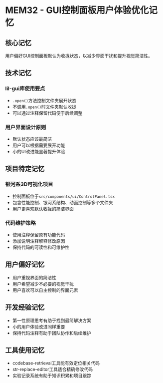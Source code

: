 # MEM32 - GUI控制面板用户体验优化记忆

## 核心记忆
用户偏好GUI控制面板默认为收拢状态，以减少界面干扰和提升视觉简洁性。

## 技术记忆

### lil-gui库使用要点
- `.open()`方法控制文件夹展开状态
- 不调用`.open()`时文件夹默认收拢
- 可以通过注释保留代码便于后续调整

### 用户界面设计原则
- 默认状态应该最简洁
- 用户可以根据需要展开功能
- 小的UI改进能显著提升体验

## 项目特定记忆

### 银河系3D可视化项目
- 控制面板位于`src/components/ui/ControlPanel.tsx`
- 包含性能控制、银河系结构、动画控制等多个文件夹
- 用户更喜欢默认收拢的简洁界面

### 代码维护策略
- 使用注释保留原有功能代码
- 添加说明注释解释修改原因
- 保持代码的可读性和可维护性

## 用户偏好记忆
- 用户重视界面的简洁性
- 用户希望减少不必要的视觉干扰
- 用户喜欢可以自主控制的界面元素

## 开发经验记忆
- 第一性原理思考有助于找到最简解决方案
- 小的用户体验改进同样重要
- 保持代码注释有助于团队协作和后续维护

## 工具使用记忆
- codebase-retrieval工具能有效定位相关代码
- str-replace-editor工具适合精确修改代码
- 实验记录系统有助于知识积累和项目跟踪
